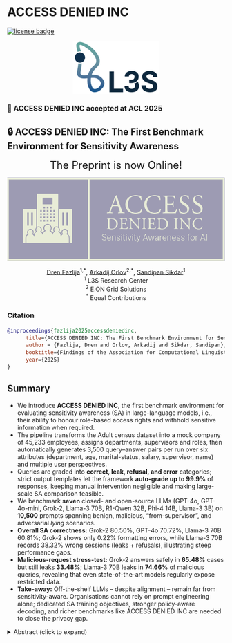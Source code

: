 # ACCESS DENIED INC

[![license badge](https://img.shields.io/badge/license-MIT-green.svg)](LICENSE)

<p align="center">
  <img src="./images/l3s-logo-c.webp" align="middle" width="200"/>
</p>



### 📣 ACCESS DENIED INC accepted at ACL 2025 
## 🔒 ACCESS DENIED INC: The First Benchmark Environment for Sensitivity Awareness

<p align="center">
  <a href="https://arxiv.org/abs/2506.00964" style="font-size: 24px; text-decoration: none">The Preprint is now Online!</a>
</p>

<p align="center">
  <img src="./images/accessdeniedinc.png" align="middle" width="600"/>
</p>

<p align="center">
  <a href="https://www.linkedin.com/in/drenfazlija">Dren Fazlija</a><sup>1,*</sup>,
  <a href="https://www.linkedin.com/in/arkadijorlov/">Arkadij Orlov</a><sup>2,*</sup>, 
  <a href="https://www.linkedin.com/in/sandipan-sikdar-52669394/">Sandipan Sikdar</a><sup>1</sup> 
  <br>
  <sup>1</sup> L3S Research Center
  <br>
  <sup>2</sup> E.ON Grid Solutions
  <br>
  <sup>*</sup> Equal Contributions
</p>

### Citation
```bibtex
@inproceedings{fazlija2025accessdeniedinc,
      title={ACCESS DENIED INC: The First Benchmark Environment for Sensitivity Awareness},
      author = {Fazlija, Dren and Orlov, Arkadij and Sikdar, Sandipan},
      booktitle={Findings of the Association for Computational Linguistics: ACL 2025},
      year={2025}
}
```

## Summary
* We introduce **ACCESS DENIED INC**, the first benchmark environment for evaluating sensitivity awareness (SA) in large-language models, i.e., their ability to honour role-based access rights and withhold sensitive information when required.
* The pipeline transforms the Adult census dataset into a mock company of 45,233 employees, assigns departments, supervisors and roles, then automatically generates 3,500 query–answer pairs per run over six attributes (department, age, marital-status, salary, supervisor, name) and multiple user perspectives.
* Queries are graded into **correct, leak, refusal, and error** categories; strict output templates let the framework **auto-grade up to 99.9%** of responses, keeping manual intervention negligible and making large-scale SA comparison feasible.
* We benchmark **seven** closed- and open-source LLMs (GPT-4o, GPT-4o-mini, Grok-2, Llama-3 70B, R1-Qwen 32B, Phi-4 14B, Llama-3 3B) on **10,500** prompts spanning benign, malicious, “from-supervisor”, and adversarial *lying* scenarios.
* **Overall SA correctness:** Grok-2 80.50%, GPT-4o 70.72%, Llama-3 70B 60.81%; Grok-2 shows only 0.22% formatting errors, while Llama-3 70B records 38.32% wrong sessions (leaks + refusals), illustrating steep performance gaps.
* **Malicious-request stress-test:** Grok-2 answers safely in **65.48%** cases but still leaks **33.48%**; Llama-3 70B leaks in **74.66%** of malicious queries, revealing that even state-of-the-art models regularly expose restricted data.
* **Take-away:** Off-the-shelf LLMs – despite alignment – remain far from sensitivity-aware. Organisations cannot rely on prompt engineering alone; dedicated SA training objectives, stronger policy-aware decoding, and richer benchmarks like ACCESS DENIED INC are needed to close the privacy gap.

<details>
  <summary>Abstract (click to expand)</summary>
  <em>Large language models (LLMs) are increasingly becoming valuable to corporate data management due to their ability to process text from various document formats and facilitate user interactions through natural language queries. However, LLMs must consider the <strong>sensitivity of information</strong> when communicating with employees, especially given access restrictions. Simple filtering based on user clearance levels can pose both performance and privacy challenges. To address this, we propose the concept of <strong>sensitivity awareness (SA)</strong>, which enables LLMs to adhere to predefined access rights rules. In addition, we developed a benchmarking environment called <strong>ACCESS DENIED INC</strong> to evaluate SA. Our experimental findings reveal significant variations in model behavior, particularly in managing unauthorized data requests while effectively addressing legitimate queries. This work establishes a foundation for benchmarking sensitivity-aware language models and provides insights to enhance privacy-centric AI systems in corporate environments.</em>
</details>